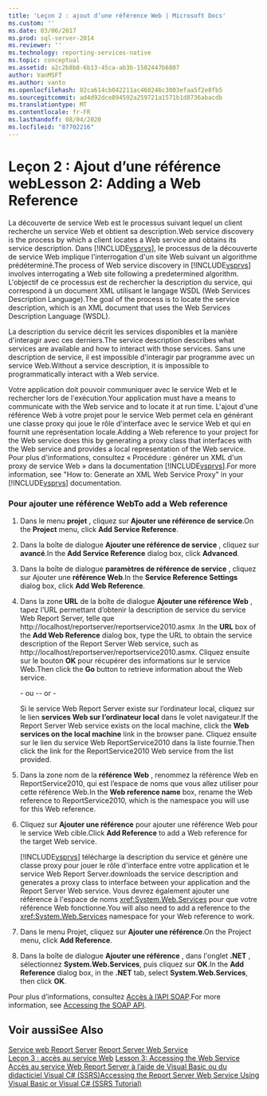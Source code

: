 ```yaml
---
title: 'Leçon 2 : ajout d’une référence Web | Microsoft Docs'
ms.custom: ''
ms.date: 03/06/2017
ms.prod: sql-server-2014
ms.reviewer: ''
ms.technology: reporting-services-native
ms.topic: conceptual
ms.assetid: a2c2b8b8-6b13-45ca-ab3b-1582447b6807
author: VanMSFT
ms.author: vanto
ms.openlocfilehash: 02ca614cb042211ac468246c3003efaa5f2e8fb5
ms.sourcegitcommit: ad4d92dce894592a259721a1571b1d8736abacdb
ms.translationtype: MT
ms.contentlocale: fr-FR
ms.lasthandoff: 08/04/2020
ms.locfileid: "87702216"
---
```

# <a name="lesson-2-adding-a-web-reference"></a><span data-ttu-id="0e7ad-102">Leçon 2 : Ajout d’une référence web</span><span class="sxs-lookup"><span data-stu-id="0e7ad-102">Lesson 2: Adding a Web Reference</span></span>
  <span data-ttu-id="0e7ad-103">La découverte de service Web est le processus suivant lequel un client recherche un service Web et obtient sa description.</span><span class="sxs-lookup"><span data-stu-id="0e7ad-103">Web service discovery is the process by which a client locates a Web service and obtains its service description.</span></span> <span data-ttu-id="0e7ad-104">Dans [!INCLUDE[vsprvs](../includes/vsprvs-md.md)], le processus de la découverte de service Web implique l'interrogation d'un site Web suivant un algorithme prédéterminé.</span><span class="sxs-lookup"><span data-stu-id="0e7ad-104">The process of Web service discovery in [!INCLUDE[vsprvs](../includes/vsprvs-md.md)] involves interrogating a Web site following a predetermined algorithm.</span></span> <span data-ttu-id="0e7ad-105">L'objectif de ce processus est de rechercher la description du service, qui correspond à un document XML utilisant le langage WSDL (Web Services Description Language).</span><span class="sxs-lookup"><span data-stu-id="0e7ad-105">The goal of the process is to locate the service description, which is an XML document that uses the Web Services Description Language (WSDL).</span></span>  
  
 <span data-ttu-id="0e7ad-106">La description du service décrit les services disponibles et la manière d'interagir avec ces derniers.</span><span class="sxs-lookup"><span data-stu-id="0e7ad-106">The service description describes what services are available and how to interact with those services.</span></span> <span data-ttu-id="0e7ad-107">Sans une description de service, il est impossible d'interagir par programme avec un service Web.</span><span class="sxs-lookup"><span data-stu-id="0e7ad-107">Without a service description, it is impossible to programmatically interact with a Web service.</span></span>  
  
 <span data-ttu-id="0e7ad-108">Votre application doit pouvoir communiquer avec le service Web et le rechercher lors de l'exécution.</span><span class="sxs-lookup"><span data-stu-id="0e7ad-108">Your application must have a means to communicate with the Web service and to locate it at run time.</span></span> <span data-ttu-id="0e7ad-109">L'ajout d'une référence Web à votre projet pour le service Web permet cela en générant une classe proxy qui joue le rôle d'interface avec le service Web et qui en fournit une représentation locale.</span><span class="sxs-lookup"><span data-stu-id="0e7ad-109">Adding a Web reference to your project for the Web service does this by generating a proxy class that interfaces with the Web service and provides a local representation of the Web service.</span></span> <span data-ttu-id="0e7ad-110">Pour plus d'informations, consultez « Procédure : générer un XML d'un proxy de service Web » dans la documentation [!INCLUDE[vsprvs](../includes/vsprvs-md.md)].</span><span class="sxs-lookup"><span data-stu-id="0e7ad-110">For more information, see "How to: Generate an XML Web Service Proxy" in your [!INCLUDE[vsprvs](../includes/vsprvs-md.md)] documentation.</span></span>  
  
### <a name="to-add-a-web-reference"></a><span data-ttu-id="0e7ad-111">Pour ajouter une référence Web</span><span class="sxs-lookup"><span data-stu-id="0e7ad-111">To add a Web reference</span></span>  
  
1.  <span data-ttu-id="0e7ad-112">Dans le menu **projet** , cliquez sur **Ajouter une référence de service**.</span><span class="sxs-lookup"><span data-stu-id="0e7ad-112">On the **Project** menu, click **Add Service Reference**.</span></span>  
  
2.  <span data-ttu-id="0e7ad-113">Dans la boîte de dialogue **Ajouter une référence de service** , cliquez sur **avancé**.</span><span class="sxs-lookup"><span data-stu-id="0e7ad-113">In the **Add Service Reference** dialog box, click **Advanced**.</span></span>  
  
3.  <span data-ttu-id="0e7ad-114">Dans la boîte de dialogue **paramètres de référence de service** , cliquez sur Ajouter une **référence Web**.</span><span class="sxs-lookup"><span data-stu-id="0e7ad-114">In the **Service Reference Settings** dialog box, click **Add Web Reference**.</span></span>  
  
4.  <span data-ttu-id="0e7ad-115">Dans la zone **URL** de la boîte de dialogue **Ajouter une référence Web** , tapez l’URL permettant d’obtenir la description de service du service Web Report Server, telle que http://localhost/reportserver/reportservice2010.asmx .</span><span class="sxs-lookup"><span data-stu-id="0e7ad-115">In the **URL** box of the **Add Web Reference** dialog box, type the URL to obtain the service description of the Report Server Web service, such as http://localhost/reportserver/reportservice2010.asmx.</span></span> <span data-ttu-id="0e7ad-116">Cliquez ensuite sur le bouton **OK** pour récupérer des informations sur le service Web.</span><span class="sxs-lookup"><span data-stu-id="0e7ad-116">Then click the **Go** button to retrieve information about the Web service.</span></span>  
  
     <span data-ttu-id="0e7ad-117">\- ou -</span><span class="sxs-lookup"><span data-stu-id="0e7ad-117">\- or -</span></span>  
  
     <span data-ttu-id="0e7ad-118">Si le service Web Report Server existe sur l’ordinateur local, cliquez sur le lien **services Web sur l’ordinateur local** dans le volet navigateur.</span><span class="sxs-lookup"><span data-stu-id="0e7ad-118">If the Report Server Web service exists on the local machine, click the **Web services on the local machine** link in the browser pane.</span></span> <span data-ttu-id="0e7ad-119">Cliquez ensuite sur le lien du service Web ReportService2010 dans la liste fournie.</span><span class="sxs-lookup"><span data-stu-id="0e7ad-119">Then click the link for the ReportService2010 Web service from the list provided.</span></span>  
  
5.  <span data-ttu-id="0e7ad-120">Dans la zone nom de la **référence Web** , renommez la référence Web en ReportService2010, qui est l’espace de noms que vous allez utiliser pour cette référence Web.</span><span class="sxs-lookup"><span data-stu-id="0e7ad-120">In the **Web reference name** box, rename the Web reference to ReportService2010, which is the namespace you will use for this Web reference.</span></span>  
  
6.  <span data-ttu-id="0e7ad-121">Cliquez sur **Ajouter une référence** pour ajouter une référence Web pour le service Web cible.</span><span class="sxs-lookup"><span data-stu-id="0e7ad-121">Click **Add Reference** to add a Web reference for the target Web service.</span></span>  
  
     [!INCLUDE[vsprvs](../includes/vsprvs-md.md)] <span data-ttu-id="0e7ad-122">télécharge la description du service et génère une classe proxy pour jouer le rôle d'interface entre votre application et le service Web Report Server.</span><span class="sxs-lookup"><span data-stu-id="0e7ad-122">downloads the service description and generates a proxy class to interface between your application and the Report Server Web service.</span></span> <span data-ttu-id="0e7ad-123">Vous devrez également ajouter une référence à l'espace de noms <xref:System.Web.Services> pour que votre référence Web fonctionne.</span><span class="sxs-lookup"><span data-stu-id="0e7ad-123">You will also need to add a reference to the <xref:System.Web.Services> namespace for your Web reference to work.</span></span>  
  
7.  <span data-ttu-id="0e7ad-124">Dans le menu Projet, cliquez sur **Ajouter une référence**.</span><span class="sxs-lookup"><span data-stu-id="0e7ad-124">On the Project menu, click **Add Reference**.</span></span>  
  
8.  <span data-ttu-id="0e7ad-125">Dans la boîte de dialogue **Ajouter une référence** , dans l'onglet **.NET** , sélectionnez **System.Web.Services**, puis cliquez sur **OK**.</span><span class="sxs-lookup"><span data-stu-id="0e7ad-125">In the **Add Reference** dialog box, in the **.NET** tab, select **System.Web.Services**, then click **OK**.</span></span>  
  
 <span data-ttu-id="0e7ad-126">Pour plus d’informations, consultez [Accès à l’API SOAP](../reporting-services/report-server-web-service/accessing-the-soap-api.md).</span><span class="sxs-lookup"><span data-stu-id="0e7ad-126">For more information, see [Accessing the SOAP API](../reporting-services/report-server-web-service/accessing-the-soap-api.md).</span></span>  
  
## <a name="see-also"></a><span data-ttu-id="0e7ad-127">Voir aussi</span><span class="sxs-lookup"><span data-stu-id="0e7ad-127">See Also</span></span>  
 <span data-ttu-id="0e7ad-128">[Service web Report Server](../reporting-services/report-server-web-service/report-server-web-service.md) </span><span class="sxs-lookup"><span data-stu-id="0e7ad-128">[Report Server Web Service](../reporting-services/report-server-web-service/report-server-web-service.md) </span></span>  
 <span data-ttu-id="0e7ad-129">[Leçon 3 : accès au service Web](../../2014/tutorials/lesson-3-accessing-the-web-service.md) </span><span class="sxs-lookup"><span data-stu-id="0e7ad-129">[Lesson 3: Accessing the Web Service](../../2014/tutorials/lesson-3-accessing-the-web-service.md) </span></span>  
 [<span data-ttu-id="0e7ad-130">Accès au service Web Report Server à l’aide de Visual Basic ou du didacticiel Visual C&#35; &#40;SSRS&#41;</span><span class="sxs-lookup"><span data-stu-id="0e7ad-130">Accessing the Report Server Web Service Using Visual Basic or Visual C&#35; &#40;SSRS Tutorial&#41;</span></span>](../../2014/tutorials/access-report-server-web-service-vb-vcsharp-ssrs-tutorial.md)  
  
  

